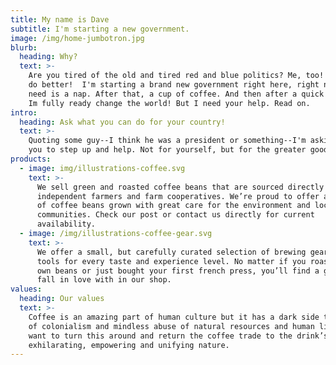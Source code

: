 ```yaml
---
title: My name is Dave
subtitle: I'm starting a new government.
image: /img/home-jumbotron.jpg
blurb:
  heading: Why?
  text: >-
    Are you tired of the old and tired red and blue politics? Me, too! And I can
    do better!  I'm starting a brand new government right here, right now. All I
    need is a nap. After that, a cup of coffee. And then after a quick pit-stop,
    Im fully ready change the world! But I need your help. Read on.
intro:
  heading: Ask what you can do for your country!
  text: >-
    Quoting some guy--I think he was a president or something--I'm asking for
    you to step up and help. Not for yourself, but for the greater good. 
products:
  - image: img/illustrations-coffee.svg
    text: >-
      We sell green and roasted coffee beans that are sourced directly from
      independent farmers and farm cooperatives. We’re proud to offer a variety
      of coffee beans grown with great care for the environment and local
      communities. Check our post or contact us directly for current
      availability.
  - image: /img/illustrations-coffee-gear.svg
    text: >-
      We offer a small, but carefully curated selection of brewing gear and
      tools for every taste and experience level. No matter if you roast your
      own beans or just bought your first french press, you’ll find a gadget to
      fall in love with in our shop.
values:
  heading: Our values
  text: >-
    Coffee is an amazing part of human culture but it has a dark side too – one
    of colonialism and mindless abuse of natural resources and human lives. We
    want to turn this around and return the coffee trade to the drink’s
    exhilarating, empowering and unifying nature.
---
```


